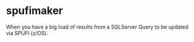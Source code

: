# spufimaker
When you have a big load of results from a SQLServer Query to be updated via SPUFI (z/OS).
